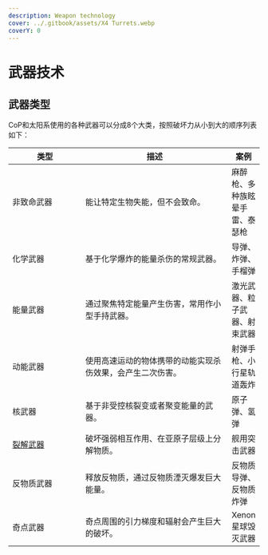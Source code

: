 ```yaml
---
description: Weapon technology
cover: ../.gitbook/assets/X4 Turrets.webp
coverY: 0
---
```


# 武器技术

## 武器类型

CoP和太阳系使用的各种武器可以分成8个大类，按照破坏力从小到大的顺序列表如下：

<table><thead><tr><th width="145">类型</th><th width="308">描述</th><th>案例</th></tr></thead><tbody><tr><td>非致命武器</td><td>能让特定生物失能，但不会致命。</td><td>麻醉枪、多种族眩晕手雷、泰瑟枪</td></tr><tr><td>化学武器</td><td>基于化学爆炸的能量杀伤的常规武器。</td><td>导弹、炸弹、手榴弹</td></tr><tr><td>能量武器</td><td>通过聚焦特定能量产生伤害，常用作小型手持武器。</td><td>激光武器、粒子武器、射束武器</td></tr><tr><td>动能武器</td><td>使用高速运动的物体携带的动能实现杀伤效果，会产生二次伤害。</td><td>射弹手枪、小行星轨道轰炸</td></tr><tr><td>核武器</td><td>基于非受控核裂变或者聚变能量的武器。</td><td>原子弹、氢弹</td></tr><tr><td><a data-footnote-ref href="#user-content-fn-1">裂解武器</a></td><td>破坏强弱相互作用、在亚原子层级上分解物质。</td><td>舰用突击武器</td></tr><tr><td>反物质武器</td><td>释放反物质，通过反物质湮灭爆发巨大能量。</td><td>反物质导弹、反物质炸弹</td></tr><tr><td>奇点武器</td><td>奇点周围的引力梯度和辐射会产生巨大的破坏。</td><td>Xenon星球毁灭武器</td></tr></tbody></table>

[^1]: 对应的英文为“Disruption”，部分早期汉化将“Disruptor Missile”翻译为“干扰导弹”是不准确的。更准确的翻译应当是“裂解导弹”。
